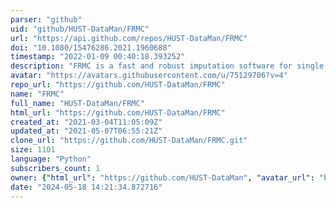 ```yaml
---
parser: "github"
uid: "github/HUST-DataMan/FRMC"
url: "https://api.github.com/repos/HUST-DataMan/FRMC"
doi: "10.1080/15476286.2021.1960688"
timestamp: "2022-01-09 00:40:18.393252"
description: "FRMC is a fast and robust imputation software for single cell RNA-Seq data."
avatar: "https://avatars.githubusercontent.com/u/75129706?v=4"
repo_url: "https://github.com/HUST-DataMan/FRMC"
name: "FRMC"
full_name: "HUST-DataMan/FRMC"
html_url: "https://github.com/HUST-DataMan/FRMC"
created_at: "2021-03-04T11:05:09Z"
updated_at: "2021-05-07T06:55:21Z"
clone_url: "https://github.com/HUST-DataMan/FRMC.git"
size: 1101
language: "Python"
subscribers_count: 1
owner: {"html_url": "https://github.com/HUST-DataMan", "avatar_url": "https://avatars.githubusercontent.com/u/75129706?v=4", "login": "HUST-DataMan", "type": "User"}
date: "2024-05-18 14:21:34.872716"
---
```

